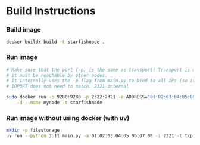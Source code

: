 # Build Instructions


### Build image
``` sh
docker buildx build -t starfishnode .
```

### Run image 
``` sh
# Make sure that the port (-p) is the same as transport! Transport is what is broadcasted to others, so 
# it must be reachable by other nodes.
# It internally uses the -p flag from main.py to bind to all IPs (so it removes the need for --network host)
# IOPORT does not need to match. 2321 internal

sudo docker run -p 9280:9280 -p 2322:2321 -e ADDRESS="01:02:03:04:05:06:07:08" -e TRANSPORT="tcp://127.0.0.1:9280" \
    -d --name mynode -t starfishnode
```

### Run image without using docker (with uv)
``` sh
mkdir -p filestorage
uv run --python 3.11 main.py -a 01:02:03:04:05:06:07:08 -i 2321 -t tcp://127.0.0.1:9281
```